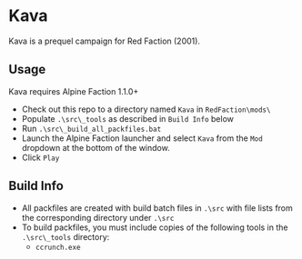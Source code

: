 # Kava
Kava is a prequel campaign for Red Faction (2001).

Usage
-----
Kava requires Alpine Faction 1.1.0+
- Check out this repo to a directory named `Kava` in `RedFaction\mods\`
- Populate `.\src\_tools` as described in `Build Info` below
- Run `.\src\_build_all_packfiles.bat`
- Launch the Alpine Faction launcher and select `Kava` from the `Mod` dropdown at the bottom of the window.
- Click `Play`

Build Info
-----
- All packfiles are created with build batch files in `.\src` with file lists from the corresponding directory under `.\src`
- To build packfiles, you must include copies of the following tools in the `.\src\_tools` directory:
  - `ccrunch.exe`

